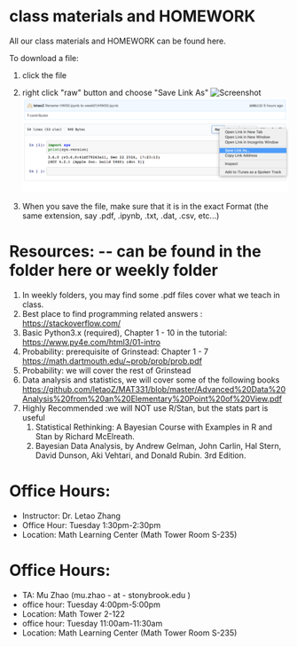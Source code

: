 # class materials and HOMEWORK 

All our class materials and HOMEWORK can be found here. 

To download a file:
1. click the file
1. right click "raw" button and choose "Save Link As" ![Screenshot](1.png) ![Screenshot](2.png)


1. When you save the file, make sure that it is in the exact Format (the same extension, say .pdf, .ipynb, .txt, .dat, .csv, etc...)

# Resources: -- can be found in the folder here or weekly folder
1. In weekly folders, you may find some .pdf files cover what we teach in class.
1. Best place to find programming related answers : https://stackoverflow.com/
1. Basic Python3.x (required), Chapter 1 - 10 in the tutorial: https://www.py4e.com/html3/01-intro
1. Probability: prerequisite of Grinstead: Chapter 1 - 7 https://math.dartmouth.edu/~prob/prob/prob.pdf
1. Probability: we will cover the rest of Grinstead
1. Data analysis and statistics, we will cover some of the following books  https://github.com/letaoZ/MAT331/blob/master/Advanced%20Data%20Analysis%20from%20an%20Elementary%20Point%20of%20View.pdf
1. Highly Recommended :we will NOT use R/Stan, but the stats part is useful
    1. Statistical Rethinking: A Bayesian Course with Examples in R and Stan by Richard McElreath.
    1. Bayesian Data Analysis, by Andrew Gelman, John Carlin, Hal Stern, David Dunson, Aki Vehtari, and Donald Rubin. 3rd Edition.
    
# Office Hours:
* Instructor: Dr. Letao Zhang 
* Office Hour: Tuesday 1:30pm-2:30pm
* Location: Math Learning Center (Math Tower Room S-235)

# Office Hours:
* TA:  Mu Zhao (mu.zhao - at - stonybrook.edu )
* office hour: Tuesday 4:00pm-5:00pm 
* Location: Math Tower 2-122
* office hour: Tuesday 11:00am-11:30am
* Location: Math Learning Center (Math Tower Room S-235)
